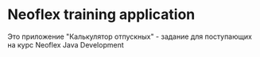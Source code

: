 # Neoflex training application
Это приложение "Калькулятор отпускных" - задание для поступающих на курс Neoflex Java Development
